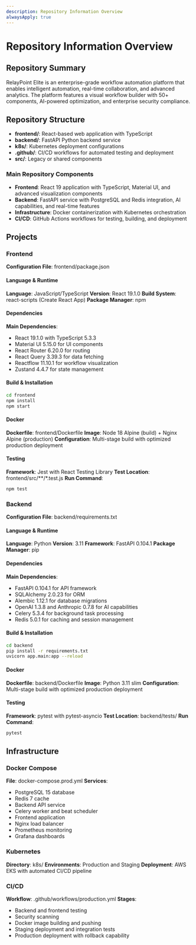 ```yaml
---
description: Repository Information Overview
alwaysApply: true
---
```


# Repository Information Overview

## Repository Summary
RelayPoint Elite is an enterprise-grade workflow automation platform that enables intelligent automation, real-time collaboration, and advanced analytics. The platform features a visual workflow builder with 50+ components, AI-powered optimization, and enterprise security compliance.

## Repository Structure
- **frontend/**: React-based web application with TypeScript
- **backend/**: FastAPI Python backend service
- **k8s/**: Kubernetes deployment configurations
- **.github/**: CI/CD workflows for automated testing and deployment
- **src/**: Legacy or shared components

### Main Repository Components
- **Frontend**: React 19 application with TypeScript, Material UI, and advanced visualization components
- **Backend**: FastAPI service with PostgreSQL and Redis integration, AI capabilities, and real-time features
- **Infrastructure**: Docker containerization with Kubernetes orchestration
- **CI/CD**: GitHub Actions workflows for testing, building, and deployment

## Projects

### Frontend
**Configuration File**: frontend/package.json

#### Language & Runtime
**Language**: JavaScript/TypeScript
**Version**: React 19.1.0
**Build System**: react-scripts (Create React App)
**Package Manager**: npm

#### Dependencies
**Main Dependencies**:
- React 19.1.0 with TypeScript 5.3.3
- Material UI 5.15.0 for UI components
- React Router 6.20.0 for routing
- React Query 3.39.3 for data fetching
- Reactflow 11.10.1 for workflow visualization
- Zustand 4.4.7 for state management

#### Build & Installation
```bash
cd frontend
npm install
npm start
```

#### Docker
**Dockerfile**: frontend/Dockerfile
**Image**: Node 18 Alpine (build) + Nginx Alpine (production)
**Configuration**: Multi-stage build with optimized production deployment

#### Testing
**Framework**: Jest with React Testing Library
**Test Location**: frontend/src/**/*.test.js
**Run Command**:
```bash
npm test
```

### Backend
**Configuration File**: backend/requirements.txt

#### Language & Runtime
**Language**: Python
**Version**: 3.11
**Framework**: FastAPI 0.104.1
**Package Manager**: pip

#### Dependencies
**Main Dependencies**:
- FastAPI 0.104.1 for API framework
- SQLAlchemy 2.0.23 for ORM
- Alembic 1.12.1 for database migrations
- OpenAI 1.3.8 and Anthropic 0.7.8 for AI capabilities
- Celery 5.3.4 for background task processing
- Redis 5.0.1 for caching and session management

#### Build & Installation
```bash
cd backend
pip install -r requirements.txt
uvicorn app.main:app --reload
```

#### Docker
**Dockerfile**: backend/Dockerfile
**Image**: Python 3.11 slim
**Configuration**: Multi-stage build with optimized production deployment

#### Testing
**Framework**: pytest with pytest-asyncio
**Test Location**: backend/tests/
**Run Command**:
```bash
pytest
```

## Infrastructure

### Docker Compose
**File**: docker-compose.prod.yml
**Services**:
- PostgreSQL 15 database
- Redis 7 cache
- Backend API service
- Celery worker and beat scheduler
- Frontend application
- Nginx load balancer
- Prometheus monitoring
- Grafana dashboards

### Kubernetes
**Directory**: k8s/
**Environments**: Production and Staging
**Deployment**: AWS EKS with automated CI/CD pipeline

### CI/CD
**Workflow**: .github/workflows/production.yml
**Stages**:
- Backend and frontend testing
- Security scanning
- Docker image building and pushing
- Staging deployment and integration tests
- Production deployment with rollback capability